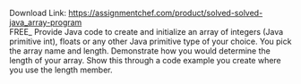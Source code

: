 Download Link: https://assignmentchef.com/product/solved-solved-java_array-program
<br>
FREE_ Provide Java code to create and initialize an array of integers (Java primitive int), floats or any other Java primitive type of your choice. You pick the array name and length. Demonstrate how you would determine the length of your array. Show this through a code example you create where you use the length member.